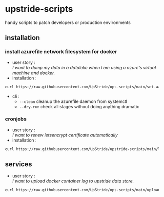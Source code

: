 # upstride-scripts
handy scripts to patch developers or production environments

## installation
### install azurefile network filesystem for docker
- user story :<br/>
*I want to dump my data in a datalake when I am using a azure's virtual machine and docker.*
- installation :
```bash
curl https://raw.githubusercontent.com/UpStride/ops-scripts/main/set-azurefile/install-azure-driver.sh | sudo bash
```
- cli :
  - `--clean` cleanup the azurefile daemon from systemctl
  - `--dry-run` check all stages without doing anything dramatic

### cronjobs
- user story :<br/>
*I want to renew letsencrypt certificate automatically*
- installation :
```bash
curl https://raw.githubusercontent.com/UpStride/upstride-scripts/main/letsencrypt/renew-certs.sh | sudo bash
```

## services
- user story :<br/>
*I want to upload docker container log to upstride data store.*
```bash
curl https://raw.githubusercontent.com/UpStride/ops-scripts/main/upload-logs/install |sudo bash
```



